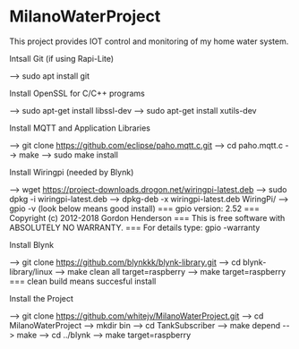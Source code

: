# MilanoWaterProject

This project provides IOT control and monitoring of my home water system.

Intsall Git (if using Rapi-Lite)

--> sudo apt install git


Install OpenSSL for C/C++ programs

--> sudo apt-get install libssl-dev
--> sudo apt-get install xutils-dev

Install MQTT and Application Libraries

--> git clone https://github.com/eclipse/paho.mqtt.c.git
--> cd paho.mqtt.c
--> make
--> sudo make install

Install Wiringpi (needed by Blynk)

--> wget https://project-downloads.drogon.net/wiringpi-latest.deb
--> sudo dpkg -i wiringpi-latest.deb
--> dpkg-deb -x wiringpi-latest.deb WiringPi/
--> gpio -v (look below means good install)
=== gpio version: 2.52
=== Copyright (c) 2012-2018 Gordon Henderson
=== This is free software with ABSOLUTELY NO WARRANTY.
=== For details type: gpio -warranty

Install Blynk

--> git clone https://github.com/blynkkk/blynk-library.git
--> cd blynk-library/linux
--> make clean all target=raspberry
--> make target=raspberry
=== clean build means succesful install

Install the Project

--> git clone https://github.com/whitejv/MilanoWaterProject.git
--> cd MilanoWaterProject
--> mkdir bin
--> cd TankSubscriber
--> make depend
--> make
--> cd ../blynk
--> make target=raspberry
